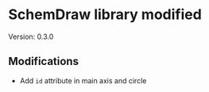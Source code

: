 # SchemDraw library modified

Version: 0.3.0

## Modifications

- Add `id` attribute in main axis and circle 
